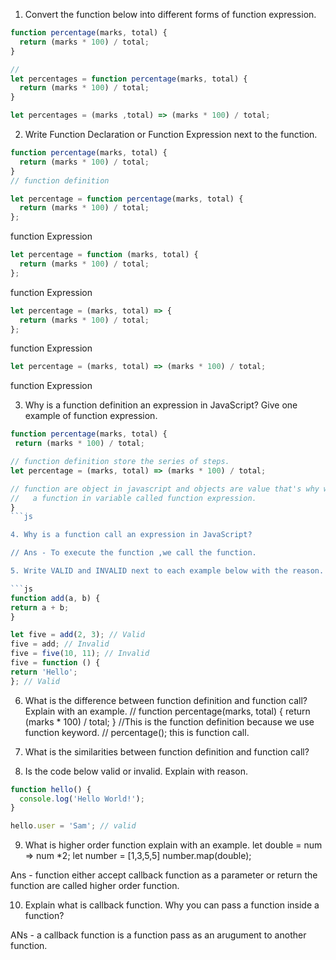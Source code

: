 1. Convert the function below into different forms of function expression.

```js
function percentage(marks, total) {
  return (marks * 100) / total;
}

// 
let percentages = function percentage(marks, total) {
  return (marks * 100) / total;
}

let percentages = (marks ,total) => (marks * 100) / total;
```

2. Write Function Declaration or Function Expression next to the function.

```js
function percentage(marks, total) {
  return (marks * 100) / total;
}
// function definition
```

```js
let percentage = function percentage(marks, total) {
  return (marks * 100) / total;
};
```
function Expression

```js
let percentage = function (marks, total) {
  return (marks * 100) / total;
};
```
function Expression
```js
let percentage = (marks, total) => {
  return (marks * 100) / total;
};
```
function Expression
```js
let percentage = (marks, total) => (marks * 100) / total;
```
function Expression

3. Why is a function definition an expression in JavaScript? Give one example of function expression.
  ```js 
  function percentage(marks, total) {
   return (marks * 100) / total;

  // function definition store the series of steps.
  let percentage = (marks, total) => (marks * 100) / total;

  // function are object in javascript and objects are value that's why we store function in a variable.if we store 
  //   a function in variable called function expression.
}
```js

4. Why is a function call an expression in JavaScript?

// Ans - To execute the function ,we call the function.

5. Write VALID and INVALID next to each example below with the reason.

```js
function add(a, b) {
  return a + b;
}

let five = add(2, 3); // Valid
five = add; // Invalid
five = five(10, 11); // Invalid
five = function () {
  return 'Hello';
}; // Valid
```

6. What is the difference between function definition and function call? Explain with an example.
// function percentage(marks, total) {
  return (marks * 100) / total;
} 
//This is the function definition because we use function keyword.
// percentage(); this is function call.

7. What is the similarities between function definition and function call?

8. Is the code below valid or invalid. Explain with reason.

```js
function hello() {
  console.log('Hello World!');
}

hello.user = 'Sam'; // valid 
```

9. What is higher order function explain with an example.
   let double = num => num *2;
   let number = [1,3,5,5]
   number.map(double);

  Ans - function either accept callback function as a parameter or return the function are called higher order function.


10. Explain what is callback function. Why you can pass a function inside a function?

ANs - a callback function is a function pass as an arugument to another function. 
